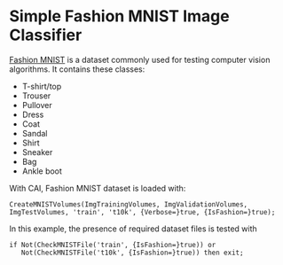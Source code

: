 # Simple Fashion MNIST Image Classifier

[Fashion MNIST](https://github.com/zalandoresearch/fashion-mnist) is a dataset commonly used for testing computer vision algorithms.
It contains these classes:
* T-shirt/top
* Trouser
* Pullover
* Dress
* Coat
* Sandal
* Shirt
* Sneaker
* Bag
* Ankle boot

With CAI, Fashion MNIST dataset is loaded with:
```
CreateMNISTVolumes(ImgTrainingVolumes, ImgValidationVolumes, ImgTestVolumes, 'train', 't10k', {Verbose=}true, {IsFashion=}true);
```

In this example, the presence of required dataset files is tested with
```
if Not(CheckMNISTFile('train', {IsFashion=}true)) or
   Not(CheckMNISTFile('t10k', {IsFashion=}true)) then exit;
```
